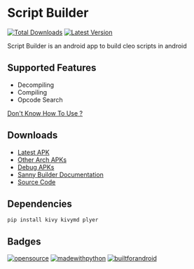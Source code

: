 # Script Builder

[![Total Downloads](https://img.shields.io/github/downloads/360modder/script-builder/total.svg)](https://github.com/360modder/script-builder/releases/)
[![Latest Version](https://img.shields.io/github/release/360modder/script-builder.svg)](https://github.com/360modder/script-builder/releases/)

Script Builder is an android app to build cleo scripts in android

## Supported Features

- Decompiling
- Compiling
- Opcode Search

[Don't Know How To Use ?](https://github.com/360modder/script-builder/tree/main/ignore/How%20To%20Use%20Script%20Builder)

## Downloads

- [Latest APK](https://github.com/360modder/script-builder/releases/download/v0.1-beta/scriptbuilder-0.1-armeabi-v7a-release-optimized-signed.apk)
- [Other Arch APKs](https://github.com/360modder/script-builder/releases/tag/v0.1-beta)
- [Debug APKs](https://github.com/360modder/script-builder/releases/download/v0.1-beta/scriptbuilder-0.1-debug-apks.zip)
- [Sanny Builder Documentation](https://github.com/360modder/script-builder/raw/main/ignore/Sanny%20Builder%20Documentation.zip)
- [Source Code](https://github.com/360modder/script-builder/archive/v0.1-beta.zip)

## Dependencies

`pip install kivy kivymd plyer`

## Badges

[![opensource](https://forthebadge.com/images/badges/open-source.svg)](https://github.com/360modder)
[![madewithpython](https://forthebadge.com/images/badges/made-with-python.svg)](https://github.com/360modder)
[![builtforandroid](https://forthebadge.com/images/badges/built-for-android.svg)](https://github.com/360modder)
